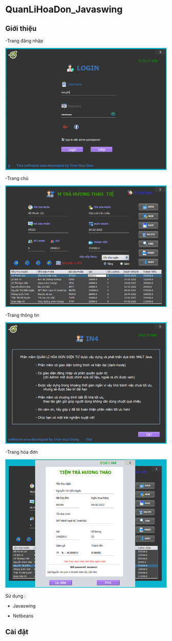 # QuanLiHoaDon_Javaswing

## Giới thiệu

-Trang đăng nhập

![login](https://raw.githubusercontent.com/Theanishtar/Images/master/Bill_Manager_Javaswing/login.png)

-Trang chủ

![main](https://raw.githubusercontent.com/Theanishtar/Images/master/Bill_Manager_Javaswing/main.png)

-Trang thông tin

![infor](https://raw.githubusercontent.com/Theanishtar/Images/master/Bill_Manager_Javaswing/infor.png)

-Trang hóa đơn

![bill](https://raw.githubusercontent.com/Theanishtar/Images/master/Bill_Manager_Javaswing/bill.png)



Sử dụng :

- Javaswing

- Netbeans

## Cài đặt
